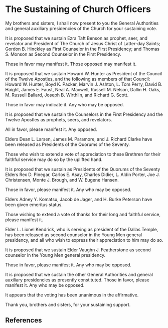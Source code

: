 # The Sustaining of Church Officers

My brothers and sisters, I shall now present to you the General Authorities
and general auxiliary presidencies of the Church for your sustaining vote.

It is proposed that we sustain Ezra Taft Benson as prophet, seer, and
revelator and President of The Church of Jesus Christ of Latter-day Saints;
Gordon B. Hinckley as First Counselor in the First Presidency; and Thomas S.
Monson as Second Counselor in the First Presidency.

Those in favor may manifest it. Those opposed may manifest it.

It is proposed that we sustain Howard W. Hunter as President of the Council of
the Twelve Apostles, and the following as members of that Council: Howard W.
Hunter, Boyd K. Packer, Marvin J. Ashton, L. Tom Perry, David B. Haight, James
E. Faust, Neal A. Maxwell, Russell M. Nelson, Dallin H. Oaks, M. Russell
Ballard, Joseph B. Wirthlin, and Richard G. Scott.

Those in favor may indicate it. Any who may be opposed.

It is proposed that we sustain the Counselors in the First Presidency and the
Twelve Apostles as prophets, seers, and revelators.

All in favor, please manifest it. Any opposed.

Elders Dean L. Larsen, James M. Paramore, and J. Richard Clarke have been
released as Presidents of the Quorums of the Seventy.

Those who wish to extend a vote of appreciation to these Brethren for their
faithful service may do so by the uplifted hand.

It is proposed that we sustain as Presidents of the Quorums of the Seventy
Elders Rex D. Pinegar, Carlos E. Asay, Charles Didier, L. Aldin Porter, Joe J.
Christensen, Monte J. Brough, and W. Eugene Hansen.

Those in favor, please manifest it. Any who may be opposed.

Elders Adney Y. Komatsu, Jacob de Jager, and H. Burke Peterson have been given
emeritus status.

Those wishing to extend a vote of thanks for their long and faithful service,
please manifest it.

Elder L. Lionel Kendrick, who is serving as president of the Dallas Temple,
has been released as second counselor in the Young Men general presidency, and
all who wish to express their appreciation to him may do so.

It is proposed that we sustain Elder Vaughn J. Featherstone as second
counselor in the Young Men general presidency.

Those in favor, please manifest it. Any who may be opposed.

It is proposed that we sustain the other General Authorities and general
auxiliary presidencies as presently constituted. Those in favor, please
manifest it. Any who may be opposed.

It appears that the voting has been unanimous in the affirmative.

Thank you, brothers and sisters, for your sustaining support.

## References

